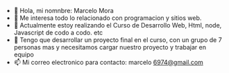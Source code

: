 - 👋 Hola, mi nomnbre: Marcelo Mora
- 👀 Me interesa todo lo relacionado con programacion y sitios web.
- 🌱 Actualmente estoy realizando el Curso de Desarrollo Web, Html, node, Javascript de codo a codo. etc
- 💞️ Tengo que desarrollar un proyecto final en el curso, con un grupo de 7 personas mas y necesitamos cargar nuestro proyecto y trabajar en equipo
- 📫 Mi correo electronico para contacto: marcelo 6974@gmail.com

<!---
MarceMora/MarceMora is a ✨ special ✨ repository because its `README.md` (this file) appears on your GitHub profile.
You can click the Preview link to take a look at your changes.
--->
